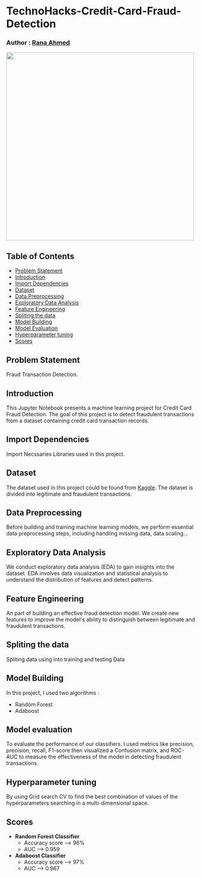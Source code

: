 # TechnoHacks-Credit-Card-Fraud-Detection
### Author : [Rana Ahmed](https://www.linkedin.com/in/rana-ahmed-3b2972246/)

<img src="https://www.customerservicemanager.com/wp-content/uploads/2020/05/credtcard.jpg" width="500">

## Table of Contents
- [Problem Statement](https://github.com/Rana0Ahmed/TechnoHacks-Credit-Card-Fraud-Detection#problem-statement)
- [Introduction](https://github.com/Rana0Ahmed/TechnoHacks-Credit-Card-Fraud-Detection#introduction)
- [Import Dependencies](https://github.com/Rana0Ahmed/TechnoHacks-Credit-Card-Fraud-Detection#import-dependencies)
- [Dataset](https://github.com/Rana0Ahmed/TechnoHacks-Credit-Card-Fraud-Detection#dataset)
- [Data Preprocessing](https://github.com/Rana0Ahmed/TechnoHacks-Credit-Card-Fraud-Detection#data-preprocessing)
- [Exploratory Data Analysis](https://github.com/Rana0Ahmed/TechnoHacks-Credit-Card-Fraud-Detection#exploratory-data-analysis)
- [Feature Engineering](https://github.com/Rana0Ahmed/TechnoHacks-Credit-Card-Fraud-Detection#feature-engineering)
- [Spliting the data](https://github.com/Rana0Ahmed/TechnoHacks-Credit-Card-Fraud-Detection#spliting-the-data)
- [Model Building](https://github.com/Rana0Ahmed/TechnoHacks-Credit-Card-Fraud-Detection#model-building)
- [Model Evaluation](https://github.com/Rana0Ahmed/TechnoHacks-Credit-Card-Fraud-Detection#model-evaluation)
- [Hyperparameter tuning](https://github.com/Rana0Ahmed/TechnoHacks-Credit-Card-Fraud-Detection#hyperparameter-tuning)
- [Scores](https://github.com/Rana0Ahmed/TechnoHacks-Credit-Card-Fraud-Detection#scores)

## Problem Statement
Fraud Transaction Detection.
## Introduction
This Jupyter Notebook presents a machine learning project for Credit Card Fraud Detection. The goal of this project is to detect fraudulent transactions from a dataset containing credit card transaction records.
## Import Dependencies
Import Necssaries Libraries used in this project.
## Dataset
The dataset used in this project could be found from [Kaggle](https://www.kaggle.com/datasets/mlg-ulb/creditcardfraud). The dataset is divided into legitimate and fraudulent transactions.
## Data Preprocessing
Before building and training machine learning models, we perform essential data preprocessing steps, including handling missing data, data scaling...
## Exploratory Data Analysis
We conduct exploratory data analysis (EDA) to gain insights into the dataset. EDA involves data visualization and statistical analysis to understand the distribution of features and detect patterns.
## Feature Engineering
An part of building an effective fraud detection model. We create new features to improve the model's ability to distinguish between legitimate and fraudulent transactions.
## Spliting the data  
Spliting data using into training and testing Data
## Model Building
In this project, I used two algorithms : 
- Random Forest
- Adaboost
## Model evaluation
To evaluate the performance of our classifiers. I used metrics like precision, precision, recall, F1-score then visualized a Confusion matrix, and ROC-AUC to measure the effectiveness of the model in detecting fraudulent transactions.
## Hyperparameter tuning
By using Grid search CV to find the best combination of values of the hyperparameters searching in a multi-dimensional space.
## Scores
- **Random Forest Classifier**
    - Accuracy score --> 96%
    - AUC --> 0.959
- **Adaboost Classifier**
  - Accuracy score --> 97% 
  - AUC --> 0.967


